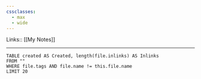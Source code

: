 ```yaml
---
cssclasses:
  - max
  - wide
---
```

Links:: [[My Notes]]

---


```dataview
TABLE created AS Created, length(file.inlinks) AS Inlinks
FROM "" 
WHERE file.tags AND file.name != this.file.name 
LIMIT 20
```